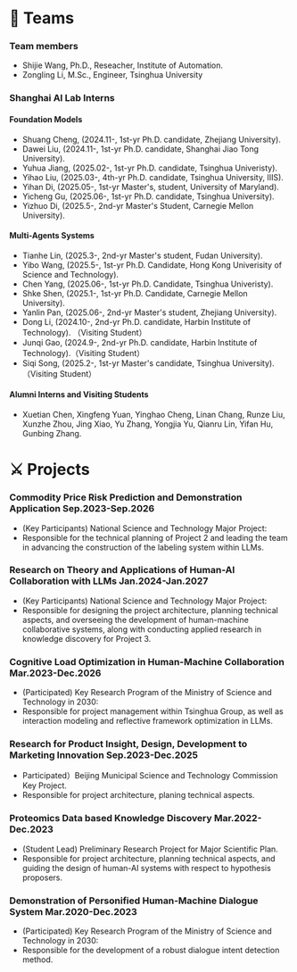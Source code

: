 # 🌃 Teams
### Team members
- Shijie Wang, Ph.D., Reseacher, Institute of Automation.
- Zongling Li, M.Sc., Engineer, Tsinghua University
  
### Shanghai AI Lab Interns

#### Foundation Models 
- Shuang Cheng, (2024.11-, 1st-yr Ph.D. candidate, Zhejiang University). 
- Dawei Liu, (2024.11-, 1st-yr Ph.D. candidate, Shanghai Jiao Tong University). 
- Yuhua Jiang, (2025.02-, 1st-yr Ph.D. candidate, Tsinghua Univeristy). 
- Yihao Liu, (2025.03-, 4th-yr Ph.D. candidate, Tsinghua University, IIIS).
- Yihan Di, (2025.05-, 1st-yr Master's, student, University of Maryland).
- Yicheng Gu, (2025.06-, 1st-yr Ph.D. candidate, Tsinghua University).
- Yizhuo Di, (2025.5-, 2nd-yr Master's Student, Carnegie Mellon University).
  
#### Multi-Agents Systems
- Tianhe Lin, (2025.3-, 2nd-yr Master's student, Fudan University).
- Yibo Wang, (2025.5-, 1st-yr Ph.D. Candidate, Hong Kong Univerisity of Science and Technology).
- Chen Yang, (2025.06-, 1st-yr Ph.D. Candidate, Tsinghua Univeristy).
- Shke Shen, (2025.1-, 1st-yr Ph.D. Candidate, Carnegie Mellon University).
- Yanlin Pan, (2025.06-, 2nd-yr Master's student, Zhejiang University).
- Dong Li, (2024.10-, 2nd-yr Ph.D. candidate, Harbin Institute of Technology). （Visiting Student）
- Junqi Gao, (2024.9-, 2nd-yr Ph.D. candidate, Harbin Institute of Technology).（Visiting Student）
- Siqi Song, (2025.2-, 1st-yr Master's candidate, Tsinghua University).（Visiting Student）


#### Alumni Interns and Visiting Students
- Xuetian Chen, Xingfeng Yuan, Yinghao Cheng, Linan Chang, Runze Liu, Xunzhe Zhou, Jing Xiao, Yu Zhang, Yongjia Yu, Qianru Lin, Yifan Hu, Gunbing Zhang.

# ⚔ Projects
### Commodity Price Risk Prediction and Demonstration Application **Sep.2023-Sep.2026**
  - (Key Participants)  National Science and Technology Major Project:
  - Responsible for the technical planning of Project 2 and leading the team in advancing the construction of the labeling system within LLMs.

### Research on Theory and Applications of Human-AI Collaboration with LLMs **Jan.2024-Jan.2027**
  - (Key Participants) National Science and Technology Major Project:
  -  Responsible for designing the project architecture, planning technical aspects, and overseeing the development of human-machine collaborative systems, along with conducting applied research in knowledge discovery for Project 3.
    
### Cognitive Load Optimization in Human-Machine Collaboration **Mar.2023-Dec.2026**
  - (Participated) Key Research Program of the Ministry of Science and Technology in 2030:
  - Responsible for project management within Tsinghua Group, as well as interaction modeling and reflective framework optimization in LLMs.

### Research for Product Insight, Design, Development to Marketing Innovation **Sep.2023-Dec.2025**
  - Participated）Beijing Municipal Science and Technology Commission Key Project.
  - Responsible for project architecture, planing technical aspects.

### Proteomics Data based Knowledge Discovery **Mar.2022-Dec.2023** 
  - (Student Lead) Preliminary Research Project for Major Scientific Plan.
  - Responsible for project architecture, planning technical aspects, and guiding the design of human-AI systems with respect to hypothesis proposers.
    
### Demonstration of Personified Human-Machine Dialogue System **Mar.2020-Dec.2023**
  - (Participated) Key Research Program of the Ministry of Science and Technology in 2030: 
  - Responsible for the development of a robust dialogue intent detection method.


<script type='text/javascript' id='clustrmaps' src='//cdn.clustrmaps.com/map_v2.js?cl=ffffff&w=243&t=n&d=ujpjNGmVrdWti53wqBuAxF7eHAjpY90xVVy6lWB7ZdI&co=2d78ad&ct=ffffff&cmo=3acc3a&cmn=ff5353'></script>
